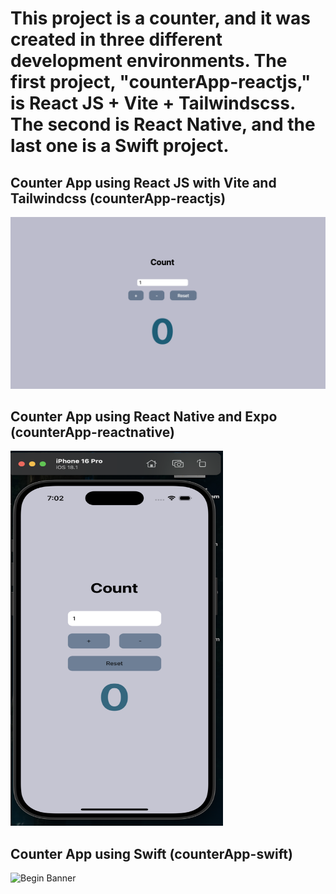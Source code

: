 # This project is a counter, and it was created in three different development environments. The first project, "counterApp-reactjs," is React JS + Vite + Tailwindscss. The second is React Native, and the last one is a Swift project.

## Counter App using React JS with Vite and Tailwindcss (counterApp-reactjs)

![Begin Banner](/final.jpg)

## Counter App using React Native and Expo (counterApp-reactnative)

<!-- ![Begin Banner](/finalReactNative.jpg =100x20) -->
<img src="/finalReactNative.jpg" alt="Begin Banner" width="340" height="600">

## Counter App using Swift (counterApp-swift)

![Begin Banner](/finalSwift.jpg)
